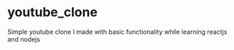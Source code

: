 # youtube_clone
Simple youtube clone I made with basic functionality while learning reactjs and nodejs

